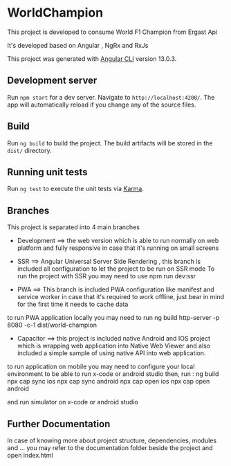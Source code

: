 # WorldChampion

This project is developed to consume World F1 Champion from Ergast Api

It's developed based on Angular , NgRx and RxJs

This project was generated with [Angular CLI](https://github.com/angular/angular-cli) version 13.0.3.

## Development server

Run `npm start` for a dev server. Navigate to `http://localhost:4200/`. The app will automatically reload if you change any of the source files.


## Build

Run `ng build` to build the project. The build artifacts will be stored in the `dist/` directory.

## Running unit tests

Run `ng test` to execute the unit tests via [Karma](https://karma-runner.github.io).


## Branches

This project is separated into 4 main branches

- Development ==> the web version which is able to run normally on web platform and fully responsive in case that it's running on small screens

- SSR ==> Angular Universal Server Side Rendering , this branch is included all configuration to let the project to be run on SSR mode
  To run the project with SSR you may need to use npm run dev:ssr

- PWA ==> This branch is included PWA configuration like manifest and service worker in case that it's required to work offline, just bear in mind for the first time it needs to cache data

to run PWA application locally you may need to run
ng build
http-server -p 8080 -c-1 dist/world-champion

- Capacitor ==> this project is included native Android and IOS project which is wrapping web application into Native Web Viewer and also included a simple sample of using native API into web application.

to run application on mobile you may need to configure your local environment to be able to run x-code or android studio then,
run :
ng build
npx cap sync ios
npx cap sync android
npx cap open ios
npx cap open android

and run simulator on x-code or android studio

## Further Documentation

In case of knowing more about project structure, dependencies, modules and ... you may refer to the documentation folder beside the project and open index.html
